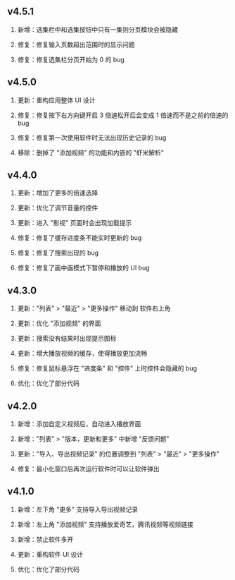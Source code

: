 ## v4.5.1

1. 新增：选集栏中和选集按钮中只有一集则分页模块会被隐藏

2. 修复：修复输入页数超出范围时的显示问题

3. 修复：修复选集栏分页开始为 0 的 bug

## v4.5.0

1. 更新：重构应用整体 UI 设计

2. 修复：修复按下右方向键开启 3 倍速松开后会变成 1 倍速而不是之前的倍速的 bug

3. 修复：修复第一次使用软件时无法出现历史记录的 bug

4. 移除：删掉了 "添加视频" 的功能和内嵌的 "虾米解析"

## v4.4.0

1. 更新：增加了更多的倍速选择

2. 更新：优化了调节音量的控件

3. 更新：进入 "影视" 页面时会出现加载提示

4. 修复：修复了缓存进度条不能实时更新的 bug

5. 修复：修复了搜索出现的 bug

6. 修复：修复了画中画模式下暂停和播放的 UI bug

## v4.3.0

1. 更新："列表" > "最近" > "更多操作" 移动到 软件右上角

2. 更新：优化 "添加视频" 的界面

3. 更新：搜索没有结果时出现提示图标

4. 更新：增大播放视频的缓存，使得播放更加流畅

5. 修复：修复鼠标悬浮在 "进度条" 和 "控件" 上时控件会隐藏的 bug

6. 优化：优化了部分代码

## v4.2.0

1. 新增：添加自定义视频后，自动进入播放界面

2. 新增："列表" > "版本，更新和更多" 中新增 "反馈问题"

3. 更新："导入、导出视频记录" 的位置调整到 "列表" > "最近" > "更多操作"

4. 修复：最小化窗口后再次运行软件时可以让软件弹出

## v4.1.0

1. 新增：左下角 "更多" 支持导入导出视频记录

2. 新增：左上角 "添加视频" 支持播放爱奇艺，腾讯视频等视频链接

3. 新增：禁止软件多开

4. 更新：重构软件 UI 设计

5. 优化：优化了部分代码
